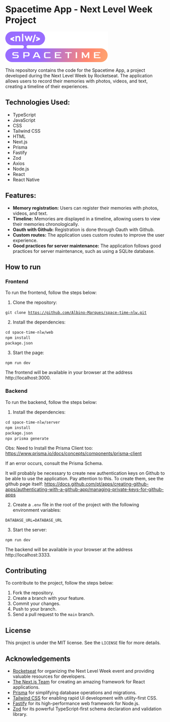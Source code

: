 # Spacetime App - Next Level Week Project

![Spacetime Logo](https://raw.githubusercontent.com/Albino-Marques/space-time-nlw/f255eabe20ea0e27b040a83e662b1c5b9097f158/web/src/assets/nlw-spacetime-logo.svg)

This repository contains the code for the Spacetime App, a project developed during the Next Level Week by Rocketseat. The application allows users to record their memories with photos, videos, and text, creating a timeline of their experiences.

## Technologies Used:

- TypeScript
- JavaScript
- CSS
- Tailwind CSS
- HTML
- Next.js
- Prisma
- Fastify
- Zod
- Axios
- Node.js
- React
- React Native

## Features:

* **Memory registration:** Users can register their memories with photos, videos, and text.
* **Timeline:** Memories are displayed in a timeline, allowing users to view their memories chronologically.
* **Oauth with Github:** Registration is done through Oauth with Github.
* **Custom routes:** The application uses custom routes to improve the user experience.
* **Good practices for server maintenance:** The application follows good practices for server maintenance, such as using a SQLite database.


## How to run

### Frontend

To run the frontend, follow the steps below:

1. Clone the repository:

<code>git clone https://github.com/Albino-Marques/space-time-nlw.git</code>

2. Install the dependencies:

<code>cd space-time-nlw/web</code>
<br>
<code>npm install package.json</code>

3. Start the page:

<code>npm run dev</code>

The frontend will be available in your browser at the address http://localhost:3000.

### Backend

To run the backend, follow the steps below:


1. Install the dependencies:

<code>cd space-time-nlw/server</code>
<br>
<code>npm install package.json</code>
<br>
<code>npx prisma generate</code>

Obs: Need to Install the Prisma Client too: https://www.prisma.io/docs/concepts/components/prisma-client
 
If an error occurs, consult the
Prisma Schema.

It will probably be necessary to create new authentication keys on Github to be able to use the application. Pay attention to this.
To create them, see the github page itself:
https://docs.github.com/pt/apps/creating-github-apps/authenticating-with-a-github-app/managing-private-keys-for-github-apps


2. Create a `.env` file in the root of the project with the following environment variables:

<code>DATABASE_URL=DATABASE_URL</code>


3. Start the server:

<code>npm run dev</code>

The backend will be available in your browser at the address http://localhost:3333.

## Contributing

To contribute to the project, follow the steps below:

1. Fork the repository.
2. Create a branch with your feature.
3. Commit your changes.
4. Push to your branch.
5. Send a pull request to the `main` branch.

## License

This project is under the MIT license. See the `LICENSE` file for more details.


## Acknowledgements

- [Rocketseat](https://rocketseat.com.br/) for organizing the Next Level Week event and providing valuable resources for developers.
- [The Next.js Team](https://nextjs.org/) for creating an amazing framework for React applications.
- [Prisma](https://www.prisma.io/) for simplifying database operations and migrations.
- [Tailwind CSS](https://tailwindcss.com/) for enabling rapid UI development with utility-first CSS.
- [Fastify](https://www.fastify.io/) for its high-performance web framework for Node.js.
- [Zod](https://zod.dev/) for its powerful TypeScript-first schema declaration and validation library.
